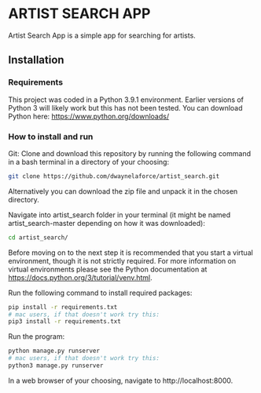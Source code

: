 
# ARTIST SEARCH APP

Artist Search App is a simple app for searching for artists.

## Installation

### Requirements

This project was coded in a Python 3.9.1 environment.  Earlier versions of Python 3 will likely work but this has not been tested.  You can download Python here: https://www.python.org/downloads/

### How to install and run

Git: Clone and download this repository by running the following command in a bash terminal in a directory of your choosing:

```bash
git clone https://github.com/dwaynelaforce/artist_search.git
```

Alternatively you can download the zip file and unpack it in the chosen directory.

Navigate into artist_search folder in your terminal (it might be named artist_search-master depending on how it was downloaded):

```bash
cd artist_search/
```

Before moving on to the next step it is recommended that you start a virtual environment, though it is not strictly required.  For more information on virtual environments please see the Python documentation at https://docs.python.org/3/tutorial/venv.html.

Run the following command to install required packages:

```bash
pip install -r requirements.txt
# mac users, if that doesn't work try this:
pip3 install -r requirements.txt
```

Run the program:

```bash
python manage.py runserver
# mac users, if that doesn't work try this:
python3 manage.py runserver
```

In a web browser of your choosing, navigate to http://localhost:8000.







